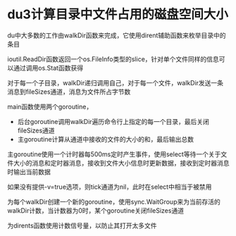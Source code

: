 # du3计算目录中文件占用的磁盘空间大小

du中大多数的工作由walkDir函数来完成，它使用dirent辅助函数来枚举目录中的条目

ioutil.ReadDir函数返回一个os.FileInfo类型的slice，针对单个文件同样的信息可以通过调用os.Stat函数获得

对于每一个子目录，walkDir递归调用自己，对于每一个文件，walkDir发送一条消息到fileSizes通道，消息为文件所占字节数

main函数使用两个goroutine，
- 后台goroutine调用walkDir遍历命令行上指定的每一个目录，最后关闭fileSizes通道
- 主goroutine计算从通道中接收的文件的大小的和，最后输出总数

主goroutine使用一个计时器每500ms定时产生事件，使用select等待一个关于文件大小的消息和定时器消息，接收到文件大小信息时更新数据，接收到定时器消息时输出当前数据

如果没有提供-v=true选项，则tick通道为nil，此时在select中相当于被禁用

为每个walkDir创建一个新的goroutine，使用sync.WaitGroup来为当前存活的walkDir计数，当计数器为0时，某个goroutine关闭fileSizes通道

为dirents函数使用计数信号量，以防止其打开太多文件
